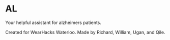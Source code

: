 # AL
Your helpful assistant for alzheimers patients.

Created for WearHacks Waterloo. Made by Richard, William, Ugan, and Qile.

